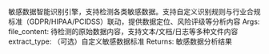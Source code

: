 敏感数据智能识别引擎，支持检测各类敏感数据。支持自定义识别规则与行业合规标准（GDPR/HIPAA/PCIDSS）联动，提供数据定位、风险评级等分析内容 Args: file_content: 待检测的原始数据内容，支持文本/文档/日志等多种文件内容 extract_type: （可选）自定义敏感数据标准 Returns: 敏感数据分析结果